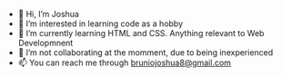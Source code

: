 - 👋 Hi, I’m Joshua
- 👀 I’m interested in learning code as a hobby
- 🌱 I’m currently learning HTML and CSS. Anything relevant to Web Developmnent
- 💞️ I’m not collaborating at the momment, due to being inexperienced
- 📫 You can reach me through bruniojoshua8@gmail.com

<!---
Josh32x/Josh32x is a ✨ special ✨ repository because its `README.md` (this file) appears on your GitHub profile.
You can click the Preview link to take a look at your changes.
--->

